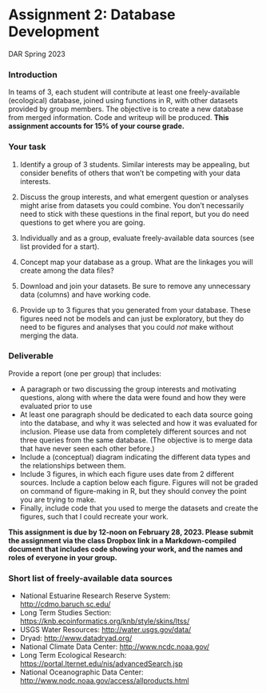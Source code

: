 Assignment 2: Database Development
================
DAR
Spring 2023

### Introduction

In teams of 3, each student will contribute at least one
freely-available (ecological) database, joined using functions in R,
with other datasets provided by group members. The objective is to
create a new database from merged information. Code and writeup will be
produced. **This assignment accounts for 15% of your course grade.**

### Your task

1.  Identify a group of 3 students. Similar interests may be appealing,
    but consider benefits of others that won’t be competing with your
    data interests.

2.  Discuss the group interests, and what emergent question or analyses
    might arise from datasets you could combine. You don’t necessarily
    need to stick with these questions in the final report, but you do
    need questions to get where you are going.

3.  Individually and as a group, evaluate freely-available data sources
    (see list provided for a start).

4.  Concept map your database as a group. What are the linkages you will
    create among the data files?

5.  Download and join your datasets. Be sure to remove any unnecessary
    data (columns) and have working code.

6.  Provide up to 3 figures that you generated from your database. These
    figures need not be models and can just be exploratory, but they do
    need to be figures and analyses that you could *not* make without
    merging the data.

### Deliverable

Provide a report (one per group) that includes:

- A paragraph or two discussing the group interests and motivating
  questions, along with where the data were found and how they were
  evaluated prior to use
- At least one paragraph should be dedicated to each data source going
  into the database, and why it was selected and how it was evaluated
  for inclusion. Please use data from completely different sources and
  not three queries from the same database. (The objective is to merge
  data that have never seen each other before.)
- Include a (conceptual) diagram indicating the different data types and
  the relationships between them.
- Include 3 figures, in which each figure uses date from 2 different
  sources. Include a caption below each figure. Figures will not be
  graded on command of figure-making in R, but they should convey the
  point you are trying to make.
- Finally, include code that you used to merge the datasets and create
  the figures, such that I could recreate your work.

**This assignment is due by 12-noon on February 28, 2023. Please submit
the assignment via the class Dropbox link in a Markdown-compiled
document that includes code showing your work, and the names and roles
of everyone in your group.**

### Short list of freely-available data sources

- National Estuarine Research Reserve System:
  <http://cdmo.baruch.sc.edu/>
- Long Term Studies Section:
  <https://knb.ecoinformatics.org/knb/style/skins/ltss/>
- USGS Water Resources: <http://water.usgs.gov/data/>
- Dryad: <http://www.datadryad.org/>
- National Climate Data Center: <http://www.ncdc.noaa.gov/>
- Long Term Ecological Research:
  <https://portal.lternet.edu/nis/advancedSearch.jsp>
- National Oceanographic Data Center:
  <http://www.nodc.noaa.gov/access/allproducts.html>

